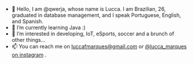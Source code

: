 - 👋 Hello, I am @qwerja, whose name is Lucca. I am Brazilian, 26, graduated in database management, and I speak Portuguese, English, and Spanish.
- 🌱 I’m currently learning Java :) 
- 👀 I’m interested in developing, IoT, eSports, soccer and a brunch of other things...
- 📫 You can reach me on luccafmarques@gmail.com or [@lucca_marques on instagram](https://www.instagram.com/lucca_marques/) .

<!---
qwerja/qwerja is a ✨ special ✨ repository because its `README.md` (this file) appears on your GitHub profile.
You can click the Preview link to take a look at your changes.
--->
